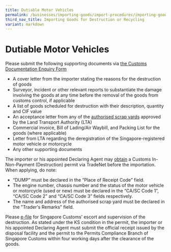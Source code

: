 ```yaml
---
title: Dutiable Motor Vehicles
permalink: /businesses/importing-goods/import-procedures/importing-goods-for-destruction-or-recycling/dutiable-motor-vehicles/
third_nav_title: Importing Goods for Destruction or Recycling
variant: markdown
---
```

# Dutiable Motor Vehicles

Please submit the following supporting documents via [the Customs Documentation Enquiry Form](https://go.gov.sg/customs-doc)

-   A cover letter from the importer stating the reasons for the destruction of goods
-   Surveyor, incident or other relevant reports to substantiate the damage involving the goods at any time before the removal of the goods from customs control, if applicable
-   A list of goods scheduled for destruction with their description, quantity and CIF value
-   An acceptance letter from any of the [authorised scrap yards](https://onemotoring.lta.gov.sg/content/onemotoring/home/selling-deregistering/deregister-a-vehicle.html#Scrapyards) approved by the Land Transport Authority (LTA)
-   Commercial invoice, Bill of Lading/Air Waybill, and Packing List for the goods (where applicable)
-   Letter from LTA regarding the deregistration of the Singapore-registered motor vehicle or motorcycle
-   Any other supporting documents

The importer or his appointed Declaring Agent may  [obtain](/businesses/importing-goods/import-procedures/) a Customs In-Non-Payment (Destruction) permit via TradeNet before the importation. When applying, do note:

-   “DUMP” must be declared in the “Place of Receipt Code” field.
-   The engine number, chassis number and the status of the motor vehicle or motorcycle (used or new) must be declared in the “CA/SC Code 1”, “CA/SC Code 2” and “CA/SC Code 3” fields respectively.
-   The name and address of the authorised scrap yard must be declared in the "Trader's Remarks" field.

Please  [e-file](http://eservices.customs.gov.sg/scripts/customs/supervision/supermenu.asp) for Singapore Customs’ escort and supervision of the destruction. As stated under the KS condition in the permit, the importer or his appointed Declaring Agent must submit the official receipt issued by the disposal facility and the permit to the Permits Compliance Branch of Singapore Customs within four working days after the clearance of the goods.